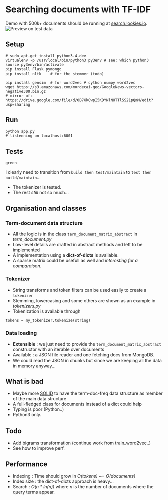 # Searching documents with TF-IDF

Demo with 500k+ documents should be running at [search.lookies.io](http://search.lookies.io?purple+chair).
![Preview on test data](https://raw.github.com/arthur-flam/tf-idf-poc/master/screenshot.png)

## Setup
```
# sudo apt-get install python3.4-dev
virtualenv -p /usr/local/bin/python3 py3env # see: which python3
source py3env/bin/activate
pip install Flask pymongo
pip install nltk    # for the stemmer (todo)

pip install gensim  # for word2vec # cython numpy word2vec
wget https://s3.amazonaws.com/mordecai-geo/GoogleNews-vectors-negative300.bin.gz
# mirror of: https://drive.google.com/file/d/0B7XkCwpI5KDYNlNUTTlSS21pQmM/edit?usp=sharing
```

## Run
```
python app.py
# listenning on localhost:6001
```

## Tests
```
green
```
I clearly need to transition from `build then test/maintain` to `test then build/maintain`...
- The tokenizer is tested.
- The rest *still* not so much...

## Organisation and classes

### Term-document data structure
- All the logic is in the class `term_document_matrix_abstract` in *term_document.py*
- Low-level details are drafted in abstract methods and left to be implemented
- A implementation using a **dict-of-dicts** is available.
- A sparse matrix could be usefull as well and *interesting for a comparaison*.

### Tokenizer
- String transforms and token filters can be used easily to create a `tokenizer`
- Stemming, lowercasing and some others are shown as an example in *tokenizers.py*
- Tokenization is available through 
```
tokens = my_tokenizer.tokenize(string)
```

### Data loading
- **Extensible** : we just need to provide the `term_document_matrix_abstract` constructor with an iterable over documents
- Available : a JSON file reader and one fetching docs from MongoDB.
- We could read the JSON in chunks but since we are keeping all the data in memory anyway...

## What is bad
- Maybe more [SOLID](https://en.wikipedia.org/wiki/SOLID_(object-oriented_design)) to have the term-doc-freq data structure as member of the main data structure
- A full-fledged class for documents instead of a dict could help
- Typing is poor (Python..)
- Python3 only.

## Todo
- Add bigrams transformation (continue work from train_word2vec..)
- See how to improve perf.

## Performance
* Indexing : Time should grow in *O(tokens) ~= O(documents)* 
* Index size : the dict-of-dicts approach is heavy...
* Search : *O(n * ln(n))* where *n* is the number of documents where the query terms appear.
